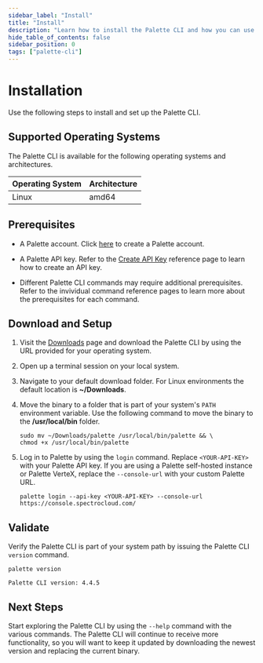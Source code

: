 ```yaml
---
sidebar_label: "Install"
title: "Install"
description: "Learn how to install the Palette CLI and how you can use the CLI with Palette Dev Engine."
hide_table_of_contents: false
sidebar_position: 0
tags: ["palette-cli"]
---
```


# Installation

Use the following steps to install and set up the Palette CLI.

## Supported Operating Systems

The Palette CLI is available for the following operating systems and architectures.

| **Operating System** | **Architecture** |
| -------------------- | ---------------- |
| Linux                | amd64            |

## Prerequisites

- A Palette account. Click [here](https://console.spectrocloud.com/) to create a Palette account.

- A Palette API key. Refer to the [Create API Key](../../user-management/authentication/api-key/create-api-key.md)
  reference page to learn how to create an API key.

- Different Palette CLI commands may require additional prerequisites. Refer to the invividual command reference pages
  to learn more about the prerequisites for each command.

## Download and Setup

1. Visit the [Downloads](../../spectro-downloads.md#palette-cli) page and download the Palette CLI by using the URL
   provided for your operating system.

2. Open up a terminal session on your local system.

3. Navigate to your default download folder. For Linux environments the default location is **~/Downloads**.

4. Move the binary to a folder that is part of your system's `PATH` environment variable. Use the following command to
   move the binary to the **/usr/local/bin** folder.

   ```shell
   sudo mv ~/Downloads/palette /usr/local/bin/palette && \
   chmod +x /usr/local/bin/palette
   ```

5. Log in to Palette by using the `login` command. Replace `<YOUR-API-KEY>` with your Palette API key. If you are using
   a Palette self-hosted instance or Palette VerteX, replace the `--console-url` with your custom Palette URL.

   ```shell
   palette login --api-key <YOUR-API-KEY> --console-url https://console.spectrocloud.com/
   ```

## Validate

Verify the Palette CLI is part of your system path by issuing the Palette CLI `version` command.

```shell
palette version
```

```shell hideClipboard
Palette CLI version: 4.4.5
```

## Next Steps

Start exploring the Palette CLI by using the `--help` command with the various commands. The Palette CLI will continue
to receive more functionality, so you will want to keep it updated by downloading the newest version and replacing the
current binary.
